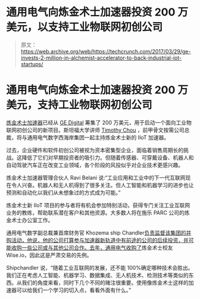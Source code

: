 # 通用电气向炼金术士加速器投资 200 万美元，以支持工业物联网初创公司

> 原文：<https://web.archive.org/web/https://techcrunch.com/2017/03/29/ge-invests-2-million-in-alchemist-accelerator-to-back-industrial-iot-startups/>

# 通用电气向炼金术士加速器投资 200 万美元，支持工业物联网初创公司

[炼金术士加速器](https://web.archive.org/web/20230316062058/http://alchemistaccelerator.com/)已经从 [GE Digital](https://web.archive.org/web/20230316062058/https://www.ge.com/digital/) 筹集了 200 万美元，用于启动一个面向工业物联网初创公司的新项目。斯坦福大学讲师 [Timothy Chou](https://web.archive.org/web/20230316062058/https://explorecourses.stanford.edu/instructor/timc911) ，前甲骨文按需公司总裁，将与通用电气数字西海岸集团一起主持炼金术士新的 IIoT 加速器。

过去，企业硬件和软件初创公司被视为资本密集型企业，面临着销售周期长的挑战。这降低了它们对早期投资者的吸引力。但随着传感器、可穿戴设备、机器人和自动驾驶汽车正在改变工业领域，各个阶段的风投似乎对企业技术更感兴趣。

炼金术士加速器管理合伙人 Ravi Belani 说:“工业应用和工业中的下一代互联网现在令人兴奋。机器人和无人机得到了很多关注。但人工智能和机器学习的进步也让预测和自动化以我们从未想象过的方式成为可能。”

炼金术士新 IIoT 项目的参与者将有机会参加特别活动，获得专门关注工业互联网业务的教练，帮助联系潜在客户和其他资源。大多数人将在施乐 PARC 公司的炼金术士办公室工作。

通用电气数字副总裁兼首席财务官 Khozema ship Chandler[负责监督该集团的并购活动，他说，他的公司打算参与加速器新轨道中有前途的公司的后续投资，并可能收购一些公司或与其他公司合作。去年，](https://web.archive.org/web/20230316062058/https://www.ge.com/about-us/leadership/profiles/khozema-z-shipchandler)[通用电气收购了](https://web.archive.org/web/20230316062058/https://techcrunch.com/2016/11/15/ge-acquires-wise-io-to-deepen-its-machine-learning-stack/)炼金术士校友 Wise.io，因此这是严肃交易的先例。

Shipchandler 说，“随着工业互联网的发展，还不能 100%确定哪种技术会胜出。我们正在考虑人工智能、机器学习、数据集成、无人机技术、检测技术等类似的东西。从我们的角度来看，同时下几个不同的赌注很重要。使用像炼金术士这样的加速器可以给我们一个学习的切入点，看看外面有什么。”